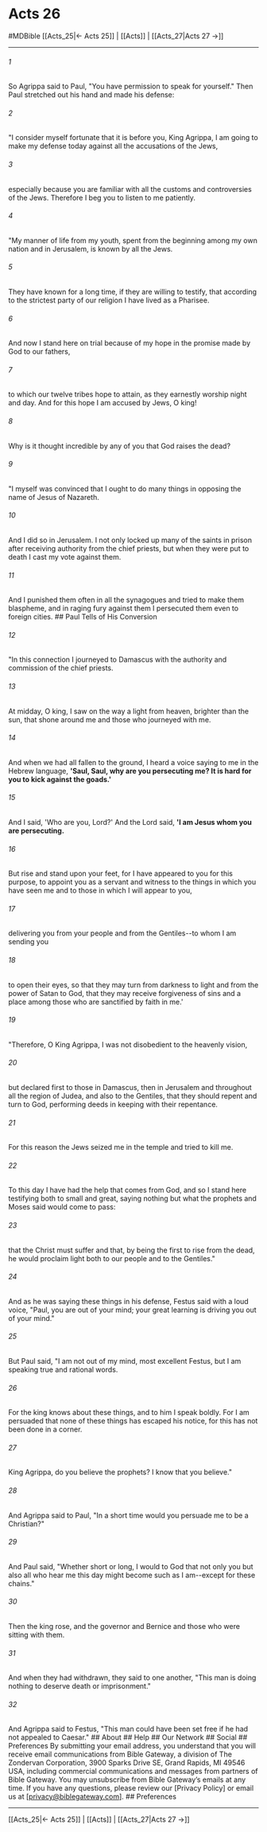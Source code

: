 # Acts 26
#MDBible
[[Acts_25|← Acts 25]] | [[Acts]] | [[Acts_27|Acts 27 →]]

***


###### 1 
So Agrippa said to Paul, "You have permission to speak for yourself." Then Paul stretched out his hand and made his defense: 

###### 2 
"I consider myself fortunate that it is before you, King Agrippa, I am going to make my defense today against all the accusations of the Jews, 

###### 3 
especially because you are familiar with all the customs and controversies of the Jews. Therefore I beg you to listen to me patiently. 

###### 4 
"My manner of life from my youth, spent from the beginning among my own nation and in Jerusalem, is known by all the Jews. 

###### 5 
They have known for a long time, if they are willing to testify, that according to the strictest party of our religion I have lived as a Pharisee. 

###### 6 
And now I stand here on trial because of my hope in the promise made by God to our fathers, 

###### 7 
to which our twelve tribes hope to attain, as they earnestly worship night and day. And for this hope I am accused by Jews, O king! 

###### 8 
Why is it thought incredible by any of you that God raises the dead? 

###### 9 
"I myself was convinced that I ought to do many things in opposing the name of Jesus of Nazareth. 

###### 10 
And I did so in Jerusalem. I not only locked up many of the saints in prison after receiving authority from the chief priests, but when they were put to death I cast my vote against them. 

###### 11 
And I punished them often in all the synagogues and tried to make them blaspheme, and in raging fury against them I persecuted them even to foreign cities. ## Paul Tells of His Conversion 

###### 12 
"In this connection I journeyed to Damascus with the authority and commission of the chief priests. 

###### 13 
At midday, O king, I saw on the way a light from heaven, brighter than the sun, that shone around me and those who journeyed with me. 

###### 14 
And when we had all fallen to the ground, I heard a voice saying to me in the Hebrew language, **'Saul, Saul, why are you persecuting me? It is hard for you to kick against the goads.'** 

###### 15 
And I said, 'Who are you, Lord?' And the Lord said, **'I am Jesus whom you are persecuting.** 

###### 16 
But rise and stand upon your feet, for I have appeared to you for this purpose, to appoint you as a servant and witness to the things in which you have seen me and to those in which I will appear to you, 

###### 17 
delivering you from your people and from the Gentiles--to whom I am sending you 

###### 18 
to open their eyes, so that they may turn from darkness to light and from the power of Satan to God, that they may receive forgiveness of sins and a place among those who are sanctified by faith in me.' 

###### 19 
"Therefore, O King Agrippa, I was not disobedient to the heavenly vision, 

###### 20 
but declared first to those in Damascus, then in Jerusalem and throughout all the region of Judea, and also to the Gentiles, that they should repent and turn to God, performing deeds in keeping with their repentance. 

###### 21 
For this reason the Jews seized me in the temple and tried to kill me. 

###### 22 
To this day I have had the help that comes from God, and so I stand here testifying both to small and great, saying nothing but what the prophets and Moses said would come to pass: 

###### 23 
that the Christ must suffer and that, by being the first to rise from the dead, he would proclaim light both to our people and to the Gentiles." 

###### 24 
And as he was saying these things in his defense, Festus said with a loud voice, "Paul, you are out of your mind; your great learning is driving you out of your mind." 

###### 25 
But Paul said, "I am not out of my mind, most excellent Festus, but I am speaking true and rational words. 

###### 26 
For the king knows about these things, and to him I speak boldly. For I am persuaded that none of these things has escaped his notice, for this has not been done in a corner. 

###### 27 
King Agrippa, do you believe the prophets? I know that you believe." 

###### 28 
And Agrippa said to Paul, "In a short time would you persuade me to be a Christian?" 

###### 29 
And Paul said, "Whether short or long, I would to God that not only you but also all who hear me this day might become such as I am--except for these chains." 

###### 30 
Then the king rose, and the governor and Bernice and those who were sitting with them. 

###### 31 
And when they had withdrawn, they said to one another, "This man is doing nothing to deserve death or imprisonment." 

###### 32 
And Agrippa said to Festus, "This man could have been set free if he had not appealed to Caesar." ## About ## Help ## Our Network ## Social ## Preferences By submitting your email address, you understand that you will receive email communications from Bible Gateway, a division of The Zondervan Corporation, 3900 Sparks Drive SE, Grand Rapids, MI 49546 USA, including commercial communications and messages from partners of Bible Gateway. You may unsubscribe from Bible Gateway&rsquo;s emails at any time. If you have any questions, please review our [Privacy Policy] or email us at [privacy@biblegateway.com]. ## Preferences

***

[[Acts_25|← Acts 25]] | [[Acts]] | [[Acts_27|Acts 27 →]]
